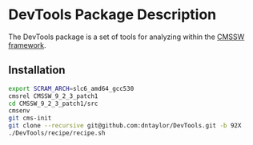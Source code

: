 DevTools Package Description
============================

The DevTools package is a set of tools for analyzing within
the [CMSSW framework](https://github.com/cms-sw/cmssw).

Installation
------------

```bash
export SCRAM_ARCH=slc6_amd64_gcc530
cmsrel CMSSW_9_2_3_patch1
cd CMSSW_9_2_3_patch1/src
cmsenv
git cms-init
git clone --recursive git@github.com:dntaylor/DevTools.git -b 92X
./DevTools/recipe/recipe.sh
``` 
